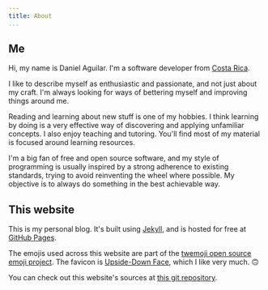 ```yaml
---
title: About
...
```


## Me

Hi, my name is Daniel Aguilar. I'm a software developer from [Costa
Rica][costa_rica].

I like to describe myself as enthusiastic and passionate, and not just about my
craft. I'm always looking for ways of bettering myself and improving things
around me.

Reading and learning about new stuff is one of my hobbies. I think learning by
doing is a very effective way of discovering and applying unfamiliar concepts.
I also enjoy teaching and tutoring. You'll find most of my material is focused
around learning resources.

I'm a big fan of free and open source software, and my style of programming is
usually inspired by a strong adherence to existing standards, trying to avoid
reinventing the wheel where possible. My objective is to always do something in
the best achievable way.

## This website

This is my personal blog. It's built using [Jekyll][jekyll], and is hosted for
free at [GitHub Pages][github_pages].

The emojis used across this website are part of the [twemoji open source emoji
project][twemoji]. The favicon is [Upside-Down Face][1f643], which I like very
much. 🙃

You can check out this website's sources at [this git repository][blog_repo].

[costa_rica]: https://en.wikipedia.org/wiki/Costa_Rica
[jekyll]: https://jekyllrb.com/
[github_pages]: https://pages.github.com/
[twemoji]: https://github.com/twitter/twemoji
[1f643]: https://emojipedia.org/upside-down-face/
[blog_repo]: https://github.com/daniel-aguilar/daniel-aguilar.github.io
